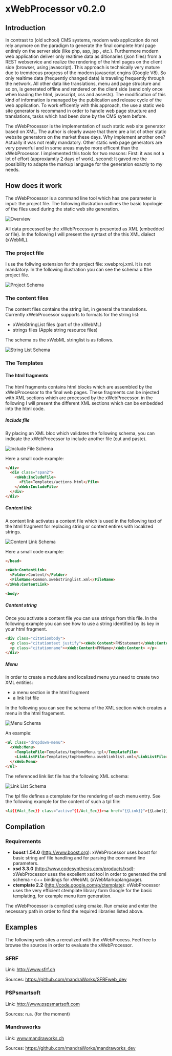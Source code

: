 # xWebProcessor v0.2.0
## Introduction
In contrast to (old school) CMS systems,  modern web application do not rely anymore on the paradigm to generate the 
final complete html page entirely on the server side (like php, asp, jsp , etc.). Furthermore modern web application deliver only realtime data as ditionaries (json files) from a REST webservice and 
realize the rendering of the html pages on the client side (browser, using javascript). This approach is technically very mature due to tremdeous progress of the modern javascript engins (Google V8).
So only realtime data (frequently changed data) is traveling frequently through the network. All other data like translations, menu and page structure and so on, is generated offline and rendered 
on the client side (send only once when loading the html, javascript, css and assests). The modification of this kind of information is managed by the publication and release cycle of the web application. 
To work efficently with this approach, the use a static web 
site generator is recommand in order to handle web page structure and translations, tasks which had been done by the CMS sytem before.

The xWebProcessor is the implementation of such static web site generator based on XML. The author is clearly aware that there are a lot of other static website generators on the market these days.
Why implement another one? Actually it was not really mandatory. Other static web page generators are very powerful and in some areas maybe more efficent than the xWebProcessor. I implemented this tools
for two reasons: First: it was not a lot of effort (approxiamtly 2 days of work), second: It gaved me the possibility to adapte the markup language for the generation exactly to my needs.

## How does it work
The xWebProcessor is a command line tool which has one parameter is input: the project file. The following illustration outlines the basic topologie of the files used during the static web site generation.

![Overview](https://raw.github.com/mandraWorks/xWebProcessor/develop/Doc/Overview.png "xWebProcessor and files")

All data processed by the xWebProcessor is presented as XML (embedded or file). In the following I will present the syntaxt of the this XML dialect (xWebML).
### The project file
I use the follwing extension for the project file: xwebproj.xml. It is not mandatory. In the following illustration you can see the schema o fthe project file.

![Project Schema](https://raw.github.com/mandraWorks/xWebProcessor/develop/Doc/project.png "Project Schema")

### The content files
The content files contains the string list, in general the translations. Currently xWebProcessor supports to formats for the string list:
- xWebStringList files (part of the xWebML)
- strings files (Apple string resource files)

The schema os the xWebML stringlist is as follows.

![String List Schema](https://raw.github.com/mandraWorks/xWebProcessor/develop/Doc/stringlist.png "String List Schema")

### The Templates
#### The html fragments
The html fragments contains html blocks which are assembled by the xWebProcessor to the final web pages. 
These fragments can be injected with XML sections which are processed by the xWebProcessor. in the following I will
present the different XML sections which can be embedded into the html code.

##### Include file
By placing an XML bloc which validates the following schema, you can indicate the xWebProcessor to include another file
(cut and paste).

![Include File Schema](https://raw.github.com/mandraWorks/xWebProcessor/develop/Doc/includefile.png "Include File Schema")

Here a small code example:

```html
</div>
  <div class="span2">
    <xWeb:IncludeFile>
      <File>Templates/actions.html</File>
    </xWeb:IncludeFile>
  </div>
</div>
```

##### Content link
A content link activates a content file which is used in the following text of the html fragment for replacing 
string or content entires with localized strings.

![Content Link Schema](https://raw.github.com/mandraWorks/xWebProcessor/develop/Doc/contentlink.png "Content Link Schema")

Here a small code example:

```html
</head>

<xWeb:ContentLink>
  <Folder>Content/</Folder>
  <FileName>Common.xwebstringlist.xml</FileName>
</xWeb:ContentLink>

<body>
```

##### Content string
Once you activate a content file you can use strings from this file. In the following example you can see 
how to use a string identified by its key in your html fragment.

```html
<div class="citationbody">
  <p class="citationtext justify"><xWeb:Content>FMStatement</xWeb:Content> </p>
  <p class="citationname"><xWeb:Content>FMName</xWeb:Content> </p>
</div>
```


##### Menu
In order to create a modulare and localized menu you need to create two XML entities:

- a menu section in the html fragment
- a link list file

In the following you can see the schema of the XML section which creates a menu in the html fragement.

![Menu Schema](https://raw.github.com/mandraWorks/xWebProcessor/develop/Doc/menu.png "Menu Schema")

An example:

```html
<ul class="dropdown-menu">
  <xWeb:Menu>
    <TemplateFile>Templates/topHomeMenu.tpl</TemplateFile>
    <LinkListFile>Templates/topHomeMenu.xweblinklist.xml</LinkListFile>
  </xWeb:Menu>
</ul>
```

The referenced link list file has the following XML schema:

![Link List Schema](https://raw.github.com/mandraWorks/xWebProcessor/develop/Doc/linklist.png "Link List Schema")

The tpl file defines a ctemplate for the rendering of each menu entry. See the following example for the content of such a tpl file:

```html
<li{{#Act_Sec}} class="active"{{/Act_Sec}}><a href="{{Link}}">{{Label}}</a></li>
```


## Compilation
### Requirements

- **boost 1.54.0** (http://www.boost.org): 
xWebProcessor uses boost for basic string anf file handling and for parsing the command line parameters.
- **xsd 3.3.0** (http://www.codesynthesis.com/products/xsd): 
xWebProcessor uses the excellent xsd tool in order to generated the xml schema - c++ bindings for xWebML (xWebMarkuplangauge).
- **ctemplate 2.2** (http://code.google.com/p/ctemplate): 
xWebProcessor uses the very efficient ctemplate library form Google for the basic templating, for example menu item generation.

The xWebProcessor is compiled using cmake. Run cmake and enter the necessary path in order to find the required libraries listed above.


## Examples
The following web sites a rerealized with the xWebProcess. Feel free to browse the sources in order to evaluate the xWebProcessor.

### SFRF

Link: http://www.sfrf.ch

Sources: https://github.com/mandraWorks/SFRFweb_dev

### PSPsmartsoft

Link: http://www.pspsmartsoft.com

Sources: n.a. (for the moment)

### Mandraworks

Link: www.mandraworks.ch

Sources: https://github.com/mandraWorks/mandraworks_dev
